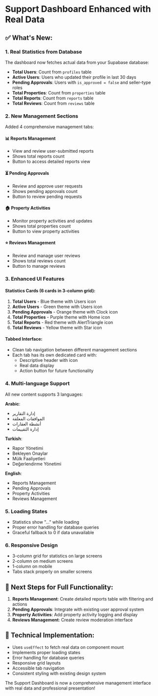 # Support Dashboard Enhanced with Real Data

## ✅ What's New:

### 1. Real Statistics from Database
The dashboard now fetches actual data from your Supabase database:

- **Total Users**: Count from `profiles` table
- **Active Users**: Users who updated their profile in last 30 days
- **Pending Approvals**: Users with `is_approved = false` and seller-type roles
- **Total Properties**: Count from `properties` table
- **Total Reports**: Count from `reports` table
- **Total Reviews**: Count from `reviews` table

### 2. New Management Sections
Added 4 comprehensive management tabs:

#### 📊 Reports Management
- View and review user-submitted reports
- Shows total reports count
- Button to access detailed reports view

#### ⏳ Pending Approvals
- Review and approve user requests
- Shows pending approvals count
- Button to review pending requests

#### 🏠 Property Activities
- Monitor property activities and updates
- Shows total properties count
- Button to view property activities

#### ⭐ Reviews Management
- Review and manage user reviews
- Shows total reviews count
- Button to manage reviews

### 3. Enhanced UI Features

#### Statistics Cards (6 cards in 3-column grid):
1. **Total Users** - Blue theme with Users icon
2. **Active Users** - Green theme with Users icon
3. **Pending Approvals** - Orange theme with Clock icon
4. **Total Properties** - Purple theme with Home icon
5. **Total Reports** - Red theme with AlertTriangle icon
6. **Total Reviews** - Yellow theme with Star icon

#### Tabbed Interface:
- Clean tab navigation between different management sections
- Each tab has its own dedicated card with:
  - Descriptive header with icon
  - Real data display
  - Action button for future functionality

### 4. Multi-language Support
All new content supports 3 languages:

**Arabic**:
- إدارة التقارير
- الموافقات المعلقة
- أنشطة العقارات
- إدارة التقييمات

**Turkish**:
- Rapor Yönetimi
- Bekleyen Onaylar
- Mülk Faaliyetleri
- Değerlendirme Yönetimi

**English**:
- Reports Management
- Pending Approvals
- Property Activities
- Reviews Management

### 5. Loading States
- Statistics show "..." while loading
- Proper error handling for database queries
- Graceful fallback to 0 if data unavailable

### 6. Responsive Design
- 3-column grid for statistics on large screens
- 2-column on medium screens
- 1-column on mobile
- Tabs stack properly on smaller screens

## 🎯 Next Steps for Full Functionality:

1. **Reports Management**: Create detailed reports table with filtering and actions
2. **Pending Approvals**: Integrate with existing user approval system
3. **Property Activities**: Add property activity logging and display
4. **Reviews Management**: Create review moderation interface

## 🔧 Technical Implementation:

- Uses `useEffect` to fetch real data on component mount
- Implements proper loading states
- Error handling for database queries
- Responsive grid layouts
- Accessible tab navigation
- Consistent styling with existing design system

The Support Dashboard is now a comprehensive management interface with real data and professional presentation!
